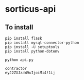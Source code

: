 # sorticus-api

## To install

```
pip install flask
pip install mysql-connector-python
pip install -U setuptools
pip install python-dotenv

python api.py
```

```
contractor
eyJ2ZXJzaW9uIjoiMi4!1Lj
```